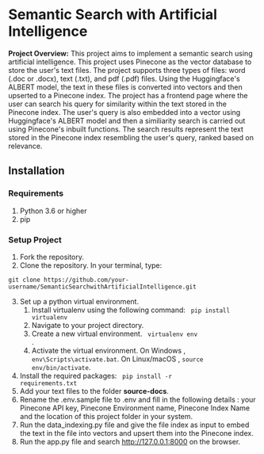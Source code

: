 # Semantic Search with Artificial Intelligence

**Project Overview:**
This project aims to implement a semantic search using artificial intelligence. This project uses Pinecone as the vector database to store the user's text files. The project supports three types of files: word (.doc or .docx), text (.txt), and pdf (.pdf) files. Using the Huggingface's ALBERT model, the text in these files is converted into vectors and then upserted to a Pinecone index. The project has a frontend page where the user can search his query for similarity within the text stored in the Pinecone index. The user's query is also embedded into a vector using Huggingface's ALBERT model and then a similiarity search is carried out using Pinecone's inbuilt functions. The search results represent the text stored in the Pinecone index resembling the user's query, ranked based on relevance.

## Installation
### Requirements
1. Python 3.6 or higher
2. pip

### Setup Project
1. Fork the repository.
2. Clone the repository. In your terminal, type:
  <pre><code>git clone https://github.com/your-username/SemanticSearchwithArtificialIntelligence.git</code></pre>
3. Set up a python virtual environment.
    1. Install virtualenv using the following command: <code> pip install virtualenv</code>
    2. Navigate to your project directory.
    3. Create a new virtual environment. <code> virtualenv env </code>.
    4. Activate the virtual environment. On Windows , <code>env\Scripts\activate.bat</code>. On Linux/macOS , <code>source env/bin/activate</code>.
4. Install the required packages: <code> pip install -r requirements.txt</code>
5. Add your text files to the folder **source-docs**.
6. Rename the .env.sample file to .env  and fill in the following details : your Pinecone API key, Pinecone Environment name, Pinecone Index Name and the location of this project folder in your system.
7. Run the data_indexing.py file and give the file index as input to embed the text in the file into vectors and upsert them into the Pinecone index.
8. Run the app.py file and search http://127.0.0.1:8000 on the browser.
